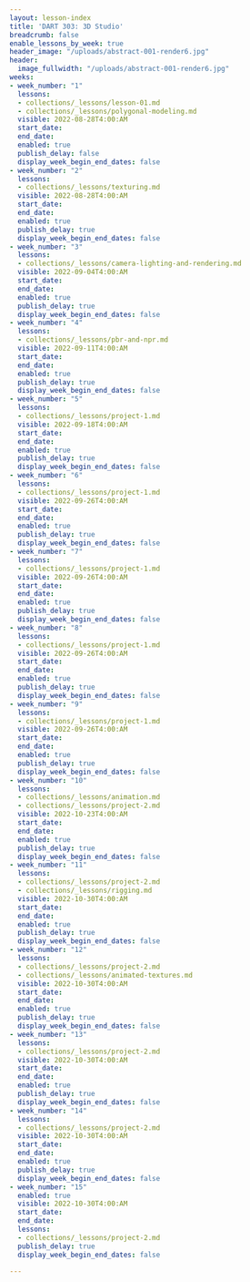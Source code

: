 ```yaml
---
layout: lesson-index
title: 'DART 303: 3D Studio'
breadcrumb: false
enable_lessons_by_week: true
header_image: "/uploads/abstract-001-render6.jpg"
header:
  image_fullwidth: "/uploads/abstract-001-render6.jpg"
weeks:
- week_number: "1"
  lessons:
  - collections/_lessons/lesson-01.md
  - collections/_lessons/polygonal-modeling.md
  visible: 2022-08-28T4:00:AM
  start_date: 
  end_date: 
  enabled: true
  publish_delay: false
  display_week_begin_end_dates: false
- week_number: "2"
  lessons:
  - collections/_lessons/texturing.md
  visible: 2022-08-28T4:00:AM
  start_date: 
  end_date: 
  enabled: true
  publish_delay: true
  display_week_begin_end_dates: false
- week_number: "3"
  lessons:
  - collections/_lessons/camera-lighting-and-rendering.md
  visible: 2022-09-04T4:00:AM
  start_date: 
  end_date: 
  enabled: true
  publish_delay: true
  display_week_begin_end_dates: false
- week_number: "4"
  lessons:
  - collections/_lessons/pbr-and-npr.md
  visible: 2022-09-11T4:00:AM
  start_date: 
  end_date: 
  enabled: true
  publish_delay: true
  display_week_begin_end_dates: false
- week_number: "5"
  lessons:
  - collections/_lessons/project-1.md
  visible: 2022-09-18T4:00:AM
  start_date: 
  end_date: 
  enabled: true
  publish_delay: true
  display_week_begin_end_dates: false
- week_number: "6"
  lessons:
  - collections/_lessons/project-1.md
  visible: 2022-09-26T4:00:AM
  start_date: 
  end_date: 
  enabled: true
  publish_delay: true
  display_week_begin_end_dates: false
- week_number: "7"
  lessons:
  - collections/_lessons/project-1.md
  visible: 2022-09-26T4:00:AM
  start_date: 
  end_date: 
  enabled: true
  publish_delay: true
  display_week_begin_end_dates: false
- week_number: "8"
  lessons:
  - collections/_lessons/project-1.md
  visible: 2022-09-26T4:00:AM
  start_date: 
  end_date: 
  enabled: true
  publish_delay: true
  display_week_begin_end_dates: false
- week_number: "9"
  lessons:
  - collections/_lessons/project-1.md
  visible: 2022-09-26T4:00:AM
  start_date: 
  end_date: 
  enabled: true
  publish_delay: true
  display_week_begin_end_dates: false
- week_number: "10"
  lessons:
  - collections/_lessons/animation.md
  - collections/_lessons/project-2.md
  visible: 2022-10-23T4:00:AM
  start_date: 
  end_date: 
  enabled: true
  publish_delay: true
  display_week_begin_end_dates: false
- week_number: "11"
  lessons:
  - collections/_lessons/project-2.md
  - collections/_lessons/rigging.md
  visible: 2022-10-30T4:00:AM
  start_date: 
  end_date: 
  enabled: true
  publish_delay: true
  display_week_begin_end_dates: false
- week_number: "12"
  lessons:
  - collections/_lessons/project-2.md
  - collections/_lessons/animated-textures.md
  visible: 2022-10-30T4:00:AM
  start_date: 
  end_date: 
  enabled: true
  publish_delay: true
  display_week_begin_end_dates: false
- week_number: "13"
  lessons:
  - collections/_lessons/project-2.md
  visible: 2022-10-30T4:00:AM
  start_date: 
  end_date: 
  enabled: true
  publish_delay: true
  display_week_begin_end_dates: false
- week_number: "14"
  lessons:
  - collections/_lessons/project-2.md
  visible: 2022-10-30T4:00:AM
  start_date: 
  end_date: 
  enabled: true
  publish_delay: true
  display_week_begin_end_dates: false
- week_number: "15"
  enabled: true
  visible: 2022-10-30T4:00:AM
  start_date: 
  end_date: 
  lessons:
  - collections/_lessons/project-2.md
  publish_delay: true
  display_week_begin_end_dates: false

---
```

